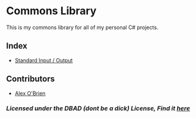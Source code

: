 # Commons Library

This is my commons library for all of my personal C# projects.

## Index

- [Standard Input / Output](/CommonsLibrary/StdInp.cs)

## Contributors
- [Alex O'Brien](https://github.com/alex8obrien)

### *Licensed under the DBAD (dont be a dick) License, Find it [here](/LICENSE.md)*
